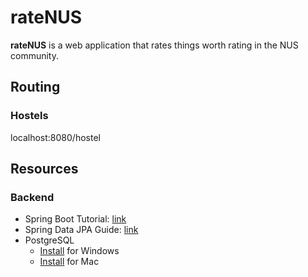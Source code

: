 # rateNUS

**rateNUS** is a web application that rates things worth rating in the NUS community.

## Routing

### Hostels

localhost:8080/hostel

## Resources

### Backend

- Spring Boot Tutorial: [link](https://www.youtube.com/watch?app=desktop&v=9SGDpanrc8U&feature=share)
- Spring Data JPA Guide: [link](https://www.youtube.com/watch?v=8SGI_XS5OPw&ab_channel=Amigoscode)
- PostgreSQL
  - [Install](https://www.youtube.com/watch?v=BLH3s5eTL4Y&ab_channel=Amigoscode) for Windows
  - [Install](https://www.youtube.com/watch?v=wCMXbM5J0X8&ab_channel=Amigoscode) for Mac
